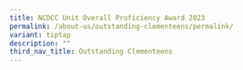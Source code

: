```yaml
---
title: NCDCC Unit Overall Proficiency Award 2023
permalink: /about-us/outstanding-clementeens/permalink/
variant: tiptap
description: ""
third_nav_title: Outstanding Clementeens
---
```

